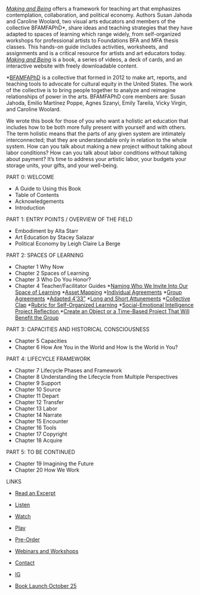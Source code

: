 [_Making and Being_](https://store.pioneerworks.org/products/making-and-being) offers a framework for teaching art that emphasizes contemplation, collaboration, and political economy. Authors Susan Jahoda and Caroline Woolard, two visual arts educators and members of the collective BFAMFAPhD*, share ideas and teaching strategies that they have adapted to spaces of learning which range widely, from self-organized workshops for professional artists to Foundations BFA and MFA thesis classes. This hands-on guide includes activities, worksheets, and assignments and is a critical resource for artists and art educators today. [_Making and Being_](https://store.pioneerworks.org/products/making-and-being) is a book, a series of videos, a deck of cards, and an interactive website with freely downloadable content. 

*[BFAMFAPhD](http://bfamfaphd.com) is a collective that formed in 2012 to make art, reports, and teaching tools to advocate for cultural equity in the United States. The work of the collective is to bring people together to analyze and reimagine relationships of power in the arts. BFAMFAPhD core members are: Susan Jahoda, Emilio Martínez Poppe, Agnes Szanyi, Emily Tareila, Vicky Virgin, and Caroline Woolard. 


We wrote this book for those of you who want a holistic art education that includes how to be both more fully present with yourself and with others. The term holistic means that the parts of any given system are intimately interconnected; that they are understandable only in relation to the whole system. How can you talk about making a new project without talking about labor conditions? How can you talk about labor conditions without talking about payment? It’s time to address your artistic labor, your budgets your storage units, your gifts, and your well-being.


PART 0: WELCOME
 
 * A Guide to Using this Book
 * Table of Contents 
 * Acknowledgements  
 * Introduction  
 
PART 1: ENTRY POINTS / OVERVIEW OF THE FIELD

* Embodiment by Alta Starr
* Art Education by Stacey Salazar
* Political Economy by Leigh Claire La Berge
 
PART 2: SPACES OF LEARNING
* Chapter 1	Why Now
* Chapter 2	Spaces of Learning 
* Chapter 3	Who Do You Honor? 
* Chapter 4	Teacher/Facilitator Guides
  *[Naming Who We Invite Into Our Space of Learning](http://bfamfaphd.com/wp-content/uploads/2019/08/Naming-Who-We-Invite-Into-Our-Space-of-Learning-draft-excerpt-Making-and-Being-Woolard-Jahoda.pdf)
  *[Asset Mapping](http://bfamfaphd.com/wp-content/uploads/2019/08/Asset-Mapping-draft-excerpt-from-Making-an-Being.pdf)
  *[Individual Agreements](http://bfamfaphd.com/wp-content/uploads/2019/08/Asset-Mapping-draft-excerpt-from-Making-an-Being.pdf)
  *[Group Agreements](http://bfamfaphd.com/wp-content/uploads/2019/08/Group-Agreements-draft-excerpt-from-Making-an-Being-Woolard-Jahoda.pdf)
  *[Adapted 4’33”](http://bfamfaphd.com/wp-content/uploads/2019/08/433-draft-excerpt-from-Making-an-Being-Woolard-Jahoda.pdf)
  *[Long and Short Attunements](http://bfamfaphd.com/wp-content/uploads/2019/08/Long-and-Short-Attunement-draft-excerpt-from-Making-an-Being-Woolard-Jahoda.pdf)
  *[Collective Clap](http://bfamfaphd.com/wp-content/uploads/2019/08/Collective-Clap-draft-excerpt-from-Making-an-Being-Woolard-Jahoda.pdf)
  *[Rubric for Self-Organized Learning](http://bfamfaphd.com/wp-content/uploads/2019/08/Rubric-for-Self-Organized-Learning-draft-excerpt-from-Making-an-Being-Woolard-Jahoda.pdf)
  *[Social-Emotional Intelligence Project Reflection ](http://bfamfaphd.com/wp-content/uploads/2019/08/Social-Emotional-Intelligence-Reflection-draft-excerpt-from-Making-an-Being-Woolard-Jahoda.pdf)
  *[Create an Object or a Time-Based Project That Will Benefit the Group ](http://bfamfaphd.com/wp-content/uploads/2019/08/What-does-this-classroom-want-excerpt-assignment-Making-and-Being-Woolard-Jahoda.pdf)

PART 3: CAPACITIES AND HISTORICAL CONSCIOUSNESS
* Chapter 5	Capacities
* Chapter 6	How Are You in the World and How Is the World in You? 

PART 4: LIFECYCLE FRAMEWORK
* Chapter 7	Lifecycle Phases and Framework
* Chapter 8	Understanding the Lifecycle from Multiple Perspectives  
* Chapter 9     Support
* Chapter 10	Source
* Chapter 11	Depart
* Chapter 12	Transfer
* Chapter 13	Labor
* Chapter 14	Narrate
* Chapter 15	Encounter
* Chapter 16	Tools
* Chapter 17	Copyright
* Chapter 18	Acquire
 
PART 5: TO BE CONTINUED
* Chapter 19	Imagining the Future
* Chapter 20	How We Work


LINKS

* [Read an Excerpt](http://bfamfaphd.com/wp-content/uploads/2017/01/makingandbeing-digitalPDF.pdf)
* [Listen](http://badatsports.com/?s=bfamfaphd)
* [Watch](https://vimeo.com/bfamfaphd)
* [Play](http://bfamfaphd.com/cards/)
* [Pre-Order](https://store.pioneerworks.org/products/making-and-being)
* [Webinars and Workshops](https://docs.google.com/forms/d/e/1FAIpQLScnQOXXKfHIMhmjesL78RqXhSmZVMj5rdw0hfmBi3dFJQJ8pQ/viewform?usp=sf_link)
* [Contact](mailto:info@bfamfaphd.com?subject=MakingandBeing)
* [IG](https://www.instagram.com/makingandbeing/)


* [Book Launch October 25](https://www.hauserwirth.com/stories/23276-making-conversations-art-pedagogy)


